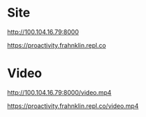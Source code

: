 # Site
http://100.104.16.79:8000

https://proactivity.frahnklin.repl.co

# Video
http://100.104.16.79:8000/video.mp4

https://proactivity.frahnklin.repl.co/video.mp4
